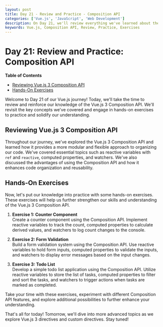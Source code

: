 ```yaml
---
layout: post
title: Day 21 - Review and Practice - Composition API
categories: ['Vue.js', 'JavaScript', 'Web Development']
description: On Day 21, we'll review everything we've learned about the Vue.js 3 Composition API. We'll engage in hands-on exercises to reinforce our understanding and proficiency in using the Composition API.
keywords: Vue.js, Composition API, Review, Practice, Exercises
---
```

# Day 21: Review and Practice: Composition API

**Table of Contents**
- [Reviewing Vue.js 3 Composition API](#reviewing-vuejs-3-composition-api)
- [Hands-On Exercises](#hands-on-exercises)

Welcome to Day 21 of our Vue.js journey! Today, we'll take the time to review and reinforce our knowledge of the Vue.js 3 Composition API. We'll revisit the key concepts we've covered and engage in hands-on exercises to practice and solidify our understanding.

## Reviewing Vue.js 3 Composition API

Throughout our journey, we've explored the Vue.js 3 Composition API and learned how it provides a more modular and flexible approach to organizing our code. We've covered essential topics such as reactive variables with `ref` and `reactive`, computed properties, and watchers. We've also discussed the advantages of using the Composition API and how it enhances code organization and reusability.

## Hands-On Exercises

Now, let's put our knowledge into practice with some hands-on exercises. These exercises will help us further strengthen our skills and understanding of the Vue.js 3 Composition API.

1. **Exercise 1: Counter Component**  
   Create a counter component using the Composition API. Implement reactive variables to track the count, computed properties to calculate derived values, and watchers to log count changes to the console.

2. **Exercise 2: Form Validation**  
   Build a form validation system using the Composition API. Use reactive variables to hold form inputs, computed properties to validate the inputs, and watchers to display error messages based on the input changes.

3. **Exercise 3: Todo List**  
   Develop a simple todo list application using the Composition API. Utilize reactive variables to store the list of tasks, computed properties to filter and sort the tasks, and watchers to trigger actions when tasks are marked as completed.

Take your time with these exercises, experiment with different Composition API features, and explore additional possibilities to further enhance your understanding.

That's all for today! Tomorrow, we'll dive into more advanced topics as we explore Vue.js 3 directives and custom directives. Stay tuned!
